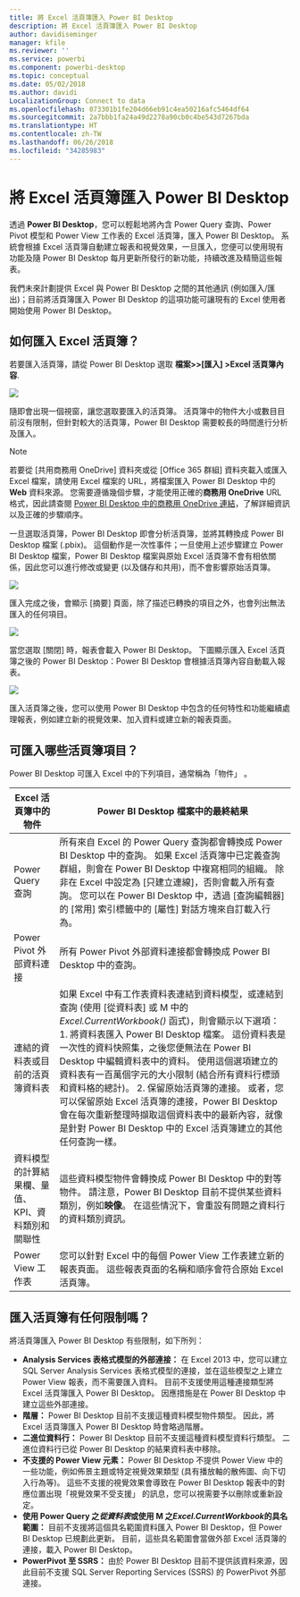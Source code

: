 ```yaml
---
title: 將 Excel 活頁簿匯入 Power BI Desktop
description: 將 Excel 活頁簿匯入 Power BI Desktop
author: davidiseminger
manager: kfile
ms.reviewer: ''
ms.service: powerbi
ms.component: powerbi-desktop
ms.topic: conceptual
ms.date: 05/02/2018
ms.author: davidi
LocalizationGroup: Connect to data
ms.openlocfilehash: 073301b1fe204d66eb91c4ea50216afc5464df64
ms.sourcegitcommit: 2a7bbb1fa24a49d2278a90cb0c4be543d7267bda
ms.translationtype: HT
ms.contentlocale: zh-TW
ms.lasthandoff: 06/26/2018
ms.locfileid: "34285983"
---
```

# <a name="import-excel-workbooks-into-power-bi-desktop"></a>將 Excel 活頁簿匯入 Power BI Desktop
透過 **Power BI Desktop**，您可以輕鬆地將內含 Power Query 查詢、Power Pivot 模型和 Power View 工作表的 Excel 活頁簿，匯入 Power BI Desktop。 系統會根據 Excel 活頁簿自動建立報表和視覺效果，一旦匯入，您便可以使用現有功能及隨 Power BI Desktop 每月更新所發行的新功能，持續改進及精簡這些報表。

我們未來計劃提供 Excel 與 Power BI Desktop 之間的其他通訊 (例如匯入/匯出)；目前將活頁簿匯入 Power BI Desktop 的這項功能可讓現有的 Excel 使用者開始使用 Power BI Desktop。

## <a name="how-do-i-import-an-excel-workbook"></a>如何匯入 Excel 活頁簿？
若要匯入活頁簿，請從 Power BI Desktop 選取 **檔案\>>[匯入] \>Excel 活頁簿內容**.

![](media/desktop-import-excel-workbooks/importexceltopbi_1.png)

隨即會出現一個視窗，讓您選取要匯入的活頁簿。 活頁簿中的物件大小或數目目前沒有限制，但針對較大的活頁簿，Power BI Desktop 需要較長的時間進行分析及匯入。

> [!NOTE]
> 若要從 [共用商務用 OneDrive] 資料夾或從 [Office 365 群組] 資料夾載入或匯入 Excel 檔案，請使用 Excel 檔案的 URL，將檔案匯入 Power BI Desktop 中的 **Web** 資料來源。 您需要遵循幾個步驟，才能使用正確的**商務用 OneDrive** URL 格式，因此請查閱 [Power BI Desktop 中的商務用 OneDrive 連結](desktop-use-onedrive-business-links.md)，了解詳細資訊以及正確的步驟順序。
> 
> 

一旦選取活頁簿，Power BI Desktop 即會分析活頁簿，並將其轉換成 Power BI Desktop 檔案 (.pbix)。 這個動作是一次性事件；一旦使用上述步驟建立 Power BI Desktop 檔案，Power BI Desktop 檔案與原始 Excel 活頁簿不會有相依關係，因此您可以進行修改或變更 (以及儲存和共用)，而不會影響原始活頁簿。

![](media/desktop-import-excel-workbooks/importexceltopbi_2.png)

匯入完成之後，會顯示 [摘要]  頁面，除了描述已轉換的項目之外，也會列出無法匯入的任何項目。

![](media/desktop-import-excel-workbooks/importexceltopbi_3.png)

當您選取 [關閉] 時，報表會載入 Power BI Desktop。 下圖顯示匯入 Excel 活頁簿之後的 Power BI Desktop：Power BI Desktop 會根據活頁簿內容自動載入報表。

![](media/desktop-import-excel-workbooks/importexceltopbi_4.png)

匯入活頁簿之後，您可以使用 Power BI Desktop 中包含的任何特性和功能繼續處理報表，例如建立新的視覺效果、加入資料或建立新的報表頁面。

## <a name="which-workbook-elements-are-imported"></a>可匯入哪些活頁簿項目？
Power BI Desktop 可匯入 Excel 中的下列項目，通常稱為「物件」 。

| Excel 活頁簿中的物件 | Power BI Desktop 檔案中的最終結果 |
| --- | --- |
| Power Query 查詢 |所有來自 Excel 的 Power Query 查詢都會轉換成 Power BI Desktop 中的查詢。 如果 Excel 活頁簿中已定義查詢群組，則會在 Power BI Desktop 中複寫相同的組織。 除非在 Excel 中設定為 [只建立連線]，否則會載入所有查詢。 您可以在 Power BI Desktop 中，透過 [查詢編輯器]  的 [常用]  索引標籤中的 [屬性]  對話方塊來自訂載入行為。 |
| Power Pivot 外部資料連接 |所有 Power Pivot 外部資料連接都會轉換成 Power BI Desktop 中的查詢。 |
| 連結的資料表或目前的活頁簿資料表 |如果 Excel 中有工作表資料表連結到資料模型，或連結到查詢 (使用 [從資料表] 或 M 中的 *Excel.CurrentWorkbook()* 函式)，則會顯示以下選項：1. 將資料表匯入 Power BI Desktop 檔案。 這份資料表是一次性的資料快照集，之後您便無法在 Power BI Desktop 中編輯資料表中的資料。 使用這個選項建立的資料表有一百萬個字元的大小限制 (結合所有資料行標頭和資料格的總計)。 2. 保留原始活頁簿的連接。 或者，您可以保留原始 Excel 活頁簿的連接，Power BI Desktop 會在每次重新整理時擷取這個資料表中的最新內容，就像是針對 Power BI Desktop 中的 Excel 活頁簿建立的其他任何查詢一樣。 |
| 資料模型的計算結果欄、量值、KPI、資料類別和關聯性 |這些資料模型物件會轉換成 Power BI Desktop 中的對等物件。 請注意，Power BI Desktop 目前不提供某些資料類別，例如**映像**。 在這些情況下，會重設有問題之資料行的資料類別資訊。 |
| Power View 工作表 |您可以針對 Excel 中的每個 Power View 工作表建立新的報表頁面。 這些報表頁面的名稱和順序會符合原始 Excel 活頁簿。 |

## <a name="are-there-any-limitations-to-importing-a-workbook"></a>匯入活頁簿有任何限制嗎？
將活頁簿匯入 Power BI Desktop 有些限制，如下所列：

* **Analysis Services 表格式模型的外部連接：** 在 Excel 2013 中，您可以建立 SQL Server Analysis Services 表格式模型的連接，並在這些模型之上建立 Power View 報表，而不需要匯入資料。 目前不支援使用這種連接類型將 Excel 活頁簿匯入 Power BI Desktop。 因應措施是在 Power BI Desktop 中建立這些外部連接。
* **階層：** Power BI Desktop 目前不支援這種資料模型物件類型。 因此，將 Excel 活頁簿匯入 Power BI Desktop 時會略過階層。
* **二進位資料行：** Power BI Desktop 目前不支援這種資料模型資料行類型。 二進位資料行已從 Power BI Desktop 的結果資料表中移除。
* **不支援的 Power View 元素：** Power BI Desktop 不提供 Power View 中的一些功能，例如佈景主題或特定視覺效果類型 (具有播放軸的散佈圖、向下切入行為等)。 這些不支援的視覺效果會導致在 Power BI Desktop 報表中的對應位置出現「視覺效果不受支援」  的訊息，您可以視需要予以刪除或重新設定。
* **使用 Power Query 之*****從資料表*****或使用 M 之*****Excel.CurrentWorkbook*****的具名範圍：** 目前不支援將這個具名範圍資料匯入 Power BI Desktop，但 Power BI Desktop 已規劃此更新。 目前，這些具名範圍會當做外部 Excel 活頁簿的連接，載入 Power BI Desktop。
* **PowerPivot 至 SSRS：** 由於 Power BI Desktop 目前不提供該資料來源，因此目前不支援 SQL Server Reporting Services (SSRS) 的 PowerPivot 外部連接。

